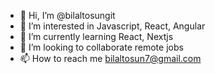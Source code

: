 - 👋 Hi, I’m @bilaltosungit
- 👀 I’m interested in Javascript, React, Angular
- 🌱 I’m currently learning React, Nextjs
- 💞️ I’m looking to collaborate remote jobs
- 📫 How to reach me bilaltosun7@gmail.com

<!---
bilaltosungit/bilaltosungit is a ✨ special ✨ repository because its `README.md` (this file) appears on your GitHub profile.
You can click the Preview link to take a look at your changes.
--->
